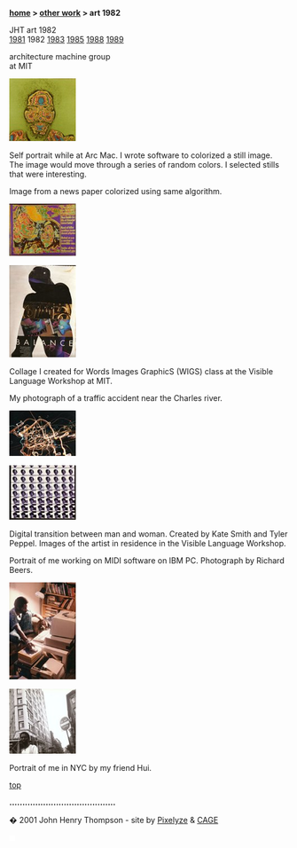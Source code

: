 **[home](index.md) > [other work](otherwork.md) > art 1982**

JHT art 1982  
[1981](art1981.md) 1982 [1983](art1983.md) [1985](art1985.md) [1988](art1988.md) [1989](art1989.md)

architecture machine group  
at MIT

[![](images/83_jt_arc_mac_color_mini.jpg)](images/83_jt_arc_mac_color.jpg',513,480)

Self portrait while at Arc Mac. I wrote software to colorized a still image. The image would move through a series of random colors. I selected stills that were interesting.

Image from a news paper colorized using same algorithm.

[![](images/83_couple_mini.jpg)](images/83_couple.jpg',600,468)

[![](images/83_balance_wigs_mini.jpg)](images/83_balance_wigs.jpg',346,480)

Collage I created for Words Images GraphicS (WIGS) class at the Visible Language Workshop at MIT.

My photograph of a traffic accident near the Charles river.

[![](images/85_night_light_mini.jpg)](images/85_night_light.jpg',640,439)

[![](images/82_vlw_mini.jpg)](images/82_vlw.jpg',585,480)

Digital transition between man and woman. Created by Kate Smith and Tyler Peppel. Images of the artist in residence in the Visible Language Workshop.

Portrait of me working on MIDI software on IBM PC. Photograph by Richard Beers.

[![](images/83_jt_ibm_pc_mini.jpg)](images/83_jt_ibm_pc.jpg',329,480)

[![](images/85_jt_in_ny_no_enter_mini.jpg)](images/85_jt_in_ny_no_enter.jpg',490,480)

Portrait of me in NYC by my friend Hui.

[top](#topofpage)

**.........................................**

� 2001 John Henry Thompson - site by [Pixelyze](http://www.pixelyze.com/) & [CAGE](http://www.cage.nl/)

![](images/spacer.gif)
